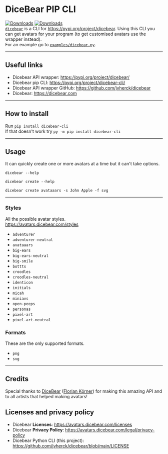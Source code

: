 # DiceBear PIP CLI
[![Downloads](https://static.pepy.tech/personalized-badge/dicebear?period=total&units=international_system&left_color=grey&right_color=blue&left_text=Downloads)](https://pepy.tech/project/dicebear) [![Downloads](https://static.pepy.tech/personalized-badge/dicebear?period=month&units=international_system&left_color=grey&right_color=orange&left_text=Downloads/Month)](https://pepy.tech/project/dicebear) \
[`dicebear`](https://pypi.org/project/dicebear-cli/) is a CLI for https://pypi.org/project/dicebear.
Using this CLI you can get avatars for your program (to get customised avatars use the wrapper instead).
\
For an example go to [`examples/dicebear.py`](https://github.com/jvherck/dicebear-cli/tree/main/examples).

---

## Useful links
* Dicebear API wrapper: https://pypi.org/project/dicebear/
* Dicebear pip CLI: https://pypi.org/project/dicebear-cli/
* Dicebear API wrapper GitHub: https://github.com/jvherck/dicebear
* Dicebear: https://dicebear.com

---

## How to install
Run `pip install dicebear-cli`\
If that doesn't work try `py -m pip install dicebear-cli`

---

## Usage
It can quickly create one or more avatars at a time but it can't take options.

```shell
dicebear --help
```
```shell
dicebear create --help
```
```shell
dicebear create avataaars -s John Apple -f svg
```

---

### Styles
All the possible avatar styles. \
https://avatars.dicebear.com/styles

* `adventurer`
* `adventurer-neutral`
* `avataaars`
* `big-ears`
* `big-ears-neutral`
* `big-smile`
* `bottts`
* `croodles`
* `croodles-neutral`
* `identicon`
* `initials`
* `micah`
* `miniavs`
* `open-peeps`
* `personas`
* `pixel-art`
* `pixel-art-neutral`


### Formats 
These are the only supported formats.

* `png`
* `svg`

---

## Credits
Special thanks to [DiceBear](https://github.com/dicebear) 
([Florian Körner](https://github.com/FlorianKoerner)) 
for making this amazing API and to all artists that helped 
making avatars!

## Licenses and privacy policy
- Dicebear **Licenses**: https://avatars.dicebear.com/licenses
- Dicebear **Privacy Policy**: https://avatars.dicebear.com/legal/privacy-policy
- Dicebear Python CLI (this project): https://github.com/jvherck/dicebear/blob/main/LICENSE
